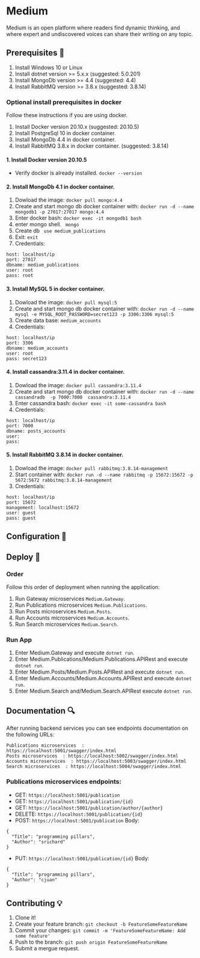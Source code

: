 # Medium

Medium is an open platform where readers find dynamic thinking, and where expert and undiscovered voices can share their writing on any topic.

## Prerequisites 🔨

1. Install Windows 10 or Linux
2. Install dotnet version >= 5.x.x (suggested: 5.0.201)
3. Install MongoDb version >= 4.4 (suggested: 4.4)
4. Install RabbitMQ version >= 3.8.x (suggested: 3.8.14)

### Optional install prerequisites in docker

Follow these instructions if you are using docker.

1. Install Docker version 20.10.x (suggested: 20.10.5)
2. Install PostgreSql 10 in docker container.
3. Install MongoDb 4.4 in docker container.
4. Install RabbitMQ 3.8.x in docker container. (suggested: 3.8.14)

#### 1. Install Docker version 20.10.5
- Verify docker is already installed.
``` docker --version ```

#### 2. Install MongoDb 4.1 in docker container.
1. Dowload the image:
``` docker pull mongo:4.4 ```
2. Create and start mongo db docker container with:
``` docker run -d --name mongodb1 -p 27017:27017 mongo:4.4 ```
3. Enter docker bash:
``` docker exec -it mongodb1 bash ```
4. enter mongo shell.
``` mongo```
5. Create db
``` use medium_publications```
6. Exit:
``` exit ```
7. Credentials:
```
host: localhost/ip
port: 27017
dbname: medium_publications
user: root
pass: root
```

#### 3. Install MySQL 5 in docker container.
1. Dowload the image:
``` docker pull mysql:5 ```
2. Create and start mongo db docker container with:
``` docker run -d --name mysql -e MYSQL_ROOT_PASSWORD=secret123 -p 3306:3306 mysql:5 ```
3. Create data base: ``` medium_accounts ```
4. Credentials:
```
host: localhost/ip
port: 3306
dbname: medium_accounts
user: root
pass: secret123
```

#### 4. Install cassandra:3.11.4 in docker container.
1. Dowload the image: ``` docker pull cassandra:3.11.4 ```
2. Create and start mongo db docker container with: ``` docker run -d --name cassandradb  -p 7000:7000  cassandra:3.11.4 ```
3. Enter cassandra bash: ```docker exec -it some-cassandra bash```
3. Credentials:
```
host: localhost/ip
port: 7000
dbname: posts_accounts
user: 
pass:
```

#### 5. Install RabbitMQ 3.8.14 in docker container.
1. Dowload the image:
``` docker pull rabbitmq:3.8.14-management ```
2. Start container with:
``` docker run -d --name rabbitmq -p 15672:15672 -p 5672:5672 rabbitmq:3.8.14-management ```
3. Credentials:
```
host: localhost/ip
port: 15672
management: localhost:15672
user: guest
pass: guest
```

## Configuration 🔧

## Deploy 🚀

### Order

Follow this order of deployment when running the application: 
1.	Run Gateway microservices ```Medium.Gateway```.
2.	Run Publications microservices ```Medium.Publications```.
3.	Run Posts microservices ```Medium.Posts```.
4.	Run Accounts microservices ```Medium.Accounts```.
5.	Run Search microservices ```Medium.Search```.

### Run App
1. Enter Medium.Gateway and execute  ```dotnet run```.
2. Enter Medium.Publications/Medium.Publications.APIRest and execute  ```dotnet run```.
3. Enter Medium.Posts/Medium.Posts.APIRest and execute  ```dotnet run```.
4. Enter Medium.Accounts/Medium.Accounts.APIRest and execute  ```dotnet run```.
5. Enter Medium.Search and/Medium.Search.APIRest execute  ```dotnet run```.


## Documentation 🔍

After running backend services you can see endpoints documentation on the following URLs:
```
Publications microservices  : https://localhost:5001/swagger/index.html
Posts microservices  : https://localhost:5002/swagger/index.html
Accounts microservices  : https://localhost:5003/swagger/index.html
Search microservices  : https://localhost:5004/swagger/index.html
```

### Publications microservices endpoints:  

- GET: ```https://localhost:5001/publication```
- GET: ```https://localhost:5001/publication/{id}```
- GET: ```https://localhost:5001/publication/author/{author}```
- DELETE: ```https://localhost:5001/publication/{id}```
- POST: ```https://localhost:5001/publication```
Body:
```
{
  "Title": "programming pillars",
  "Author": "srichard"
}
```
- PUT: ```https://localhost:5001/publication/{id}```
Body:
```
{
  "Title": "programming pillars",
  "Author": "cjuan"
}
```

## Contributing 💡

1. Clone it!
2. Create your feature branch: `git checkout -b FeatureSomeFeatureName`
3. Commit your changes: `git commit -m 'FeatureSomeFeatureName: Add some feature'`
4. Push to the branch: `git push origin FeatureSomeFeatureName`
5. Submit a mergue request.
